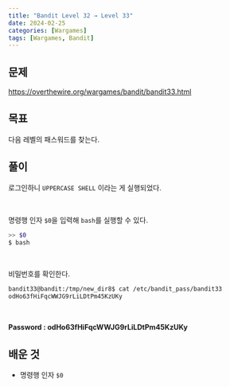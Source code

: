 ```yaml
---
title: "Bandit Level 32 → Level 33"
date: 2024-02-25
categories: [Wargames]
tags: [Wargames, Bandit]
---
```


## 문제
<https://overthewire.org/wargames/bandit/bandit33.html>

## 목표
다음 레벨의 패스워드를 찾는다.

## 풀이

로그인하니 `UPPERCASE SHELL` 이라는 게 실행되었다.  

<br>  

명령행 인자 `$0`을 입력해 `bash`를 실행할 수 있다.

```sh
>> $0
$ bash
```  

<br>  

비밀번호를 확인한다.

```sh
bandit33@bandit:/tmp/new_dir8$ cat /etc/bandit_pass/bandit33
odHo63fHiFqcWWJG9rLiLDtPm45KzUKy
```  

<br>  

**Password : odHo63fHiFqcWWJG9rLiLDtPm45KzUKy**  

## 배운 것 
- 명령행 인자 `$0`
